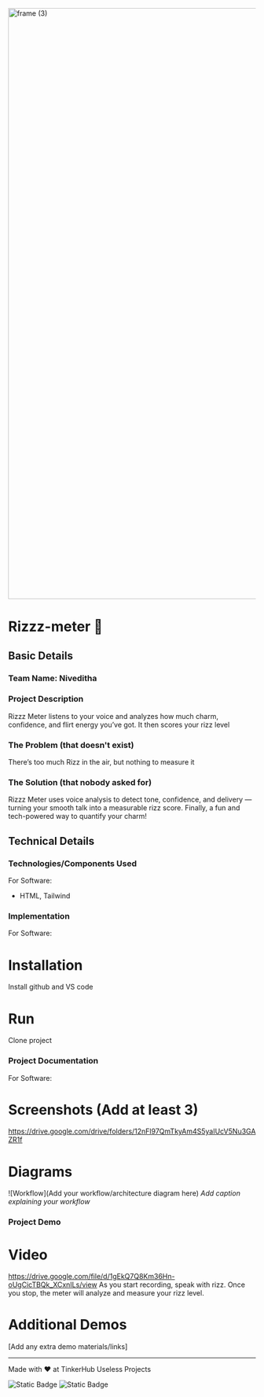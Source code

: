 <img width="3188" height="1202" alt="frame (3)" src="https://github.com/user-attachments/assets/517ad8e9-ad22-457d-9538-a9e62d137cd7" />


# Rizzz-meter 🎯


## Basic Details
### Team Name: Niveditha

### Project Description
Rizzz Meter listens to your voice and analyzes how much charm, confidence, and flirt energy you’ve got. It then scores your rizz level 

### The Problem (that doesn't exist)
There’s too much Rizz in the air, but nothing to measure it

### The Solution (that nobody asked for)
Rizzz Meter uses voice analysis to detect tone, confidence, and delivery — turning your smooth talk into a measurable rizz score. Finally, a fun and tech-powered way to quantify your charm!

## Technical Details
### Technologies/Components Used
For Software:
- HTML, Tailwind

### Implementation
For Software:
# Installation
Install github and VS code

# Run
Clone project

### Project Documentation
For Software:

# Screenshots (Add at least 3)
https://drive.google.com/drive/folders/12nFl97QmTkyAm4S5yaIUcV5Nu3GAZR1f

# Diagrams
![Workflow](Add your workflow/architecture diagram here)
*Add caption explaining your workflow*

### Project Demo
# Video
https://drive.google.com/file/d/1gEkQ7Q8Km36Hn-oUgCicTBQk_XCxnILs/view
As you start recording, speak with rizz. Once you stop, the meter will analyze and measure your rizz level.

# Additional Demos
[Add any extra demo materials/links]


---
Made with ❤️ at TinkerHub Useless Projects 

![Static Badge](https://img.shields.io/badge/TinkerHub-24?color=%23000000&link=https%3A%2F%2Fwww.tinkerhub.org%2F)
![Static Badge](https://img.shields.io/badge/UselessProjects--25-25?link=https%3A%2F%2Fwww.tinkerhub.org%2Fevents%2FQ2Q1TQKX6Q%2FUseless%2520Projects)
